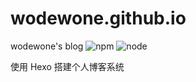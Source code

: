 # wodewone.github.io
wodewone's blog
![npm](https://img.shields.io/badge/hexo-3.2.0-green.svg) ![node](https://img.shields.io/badge/node-5.0.0-yellow.svg)

使用 Hexo 搭建个人博客系统